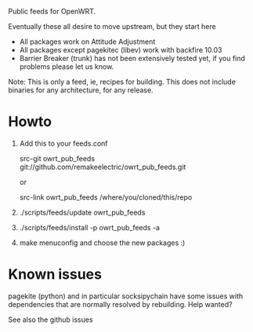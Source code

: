Public feeds for OpenWRT.

Eventually these all desire to move upstream, but they start here
* All packages work on Attitude Adjustment
* All packages except pagekitec (libev) work with backfire 10.03
* Barrier Breaker (trunk) has not been extensively tested yet, if you find problems
  please let us know.

Note: This is only a feed, ie, recipes for building.  This does not include
binaries for any architecture, for any release.

Howto
=====
1. Add this to your feeds.conf

   src-git owrt_pub_feeds git://github.com/remakeelectric/owrt_pub_feeds.git

   or

   src-link owrt_pub_feeds /where/you/cloned/this/repo

2. ./scripts/feeds/update owrt_pub_feeds
3. ./scripts/feeds/install -p owrt_pub_feeds -a
4. make menuconfig and choose the new packages :)

Known issues
============

pagekite (python) and in particular socksipychain have some issues with dependencies that are normally resolved by rebuilding.  Help wanted?

See also the github issues
